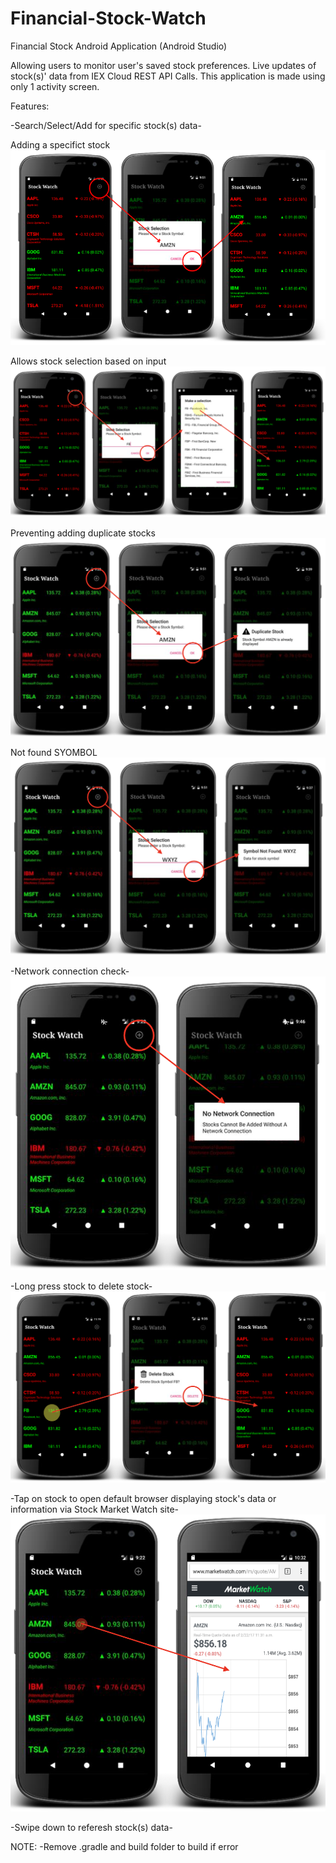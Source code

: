 # Financial-Stock-Watch

Financial Stock Android Application (Android Studio) 

Allowing users to monitor user's saved stock preferences. Live updates of stock(s)' data from IEX Cloud REST API Calls.
This application is made using only 1 activity screen.

Features:

-Search/Select/Add for specific stock(s) data-

Adding a specifict stock
![Add](ReadMeImages/Add.png)

Allows stock selection based on input
![Select](ReadMeImages/Selection.png)

Preventing adding duplicate stocks 
![Duplicate](ReadMeImages/Duplicate.png)

Not found SYOMBOL 
![Notfound](ReadMeImages/NotFound.png)

-Network connection check-
![Connection](ReadMeImages/Connection.png)

-Long press stock to delete stock-
![Delete](ReadMeImages/Delete.png)

-Tap on stock to open default browser displaying stock's data or information via Stock Market Watch site-
![Watch](ReadMeImages/Watch.png)

-Swipe down to referesh stock(s) data-



NOTE: 
-Remove .gradle and build folder to build if error 
